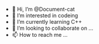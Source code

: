 - 👋 Hi, I’m @Document-cat
- 👀 I’m interested in codeing
- 🌱 I’m currently learning C++
- 💞️ I’m looking to collaborate on ...
- 📫 How to reach me ...

<!---
Document-cat/Document-cat is a ✨ special ✨ repository because its `README.md` (this file) appears on your GitHub profile.
You can click the Preview link to take a look at your changes.
--->
